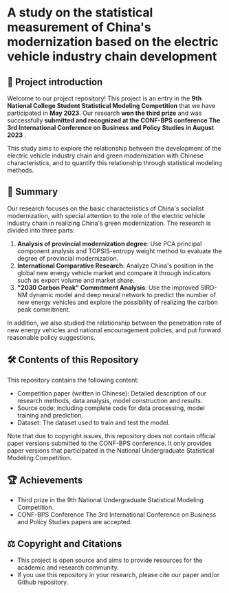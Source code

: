 # A study on the statistical measurement of China's modernization based on the electric vehicle industry chain development

## 🌟 Project introduction

Welcome to our project repository! This project is an entry in the **9th National College Student Statistical Modeling Competition** that we have participated in **May 2023**. Our research **won the third prize** and was successfully **submitted and recognized at the CONF-BPS conference The 3rd International Conference on Business and Policy Studies in August 2023** .

This study aims to explore the relationship between the development of the electric vehicle industry chain and green modernization with Chinese characteristics, and to quantify this relationship through statistical modeling methods.

## 📜 Summary

Our research focuses on the basic characteristics of China's socialist modernization, with special attention to the role of the electric vehicle industry chain in realizing China's green modernization. The research is divided into three parts:

1. **Analysis of provincial modernization degree**: Use PCA principal component analysis and TOPSIS-entropy weight method to evaluate the degree of provincial modernization.
2. **International Comparative Research**: Analyze China's position in the global new energy vehicle market and compare it through indicators such as export volume and market share.
3. **"2030 Carbon Peak" Commitment Analysis**: Use the improved SIRD-NM dynamic model and deep neural network to predict the number of new energy vehicles and explore the possibility of realizing the carbon peak commitment.

In addition, we also studied the relationship between the penetration rate of new energy vehicles and national encouragement policies, and put forward reasonable policy suggestions.

## 🛠️ Contents of this Repository

This repository contains the following content:

- Competition paper (written in Chinese): Detailed description of our research methods, data analysis, model construction and results.
- Source code: including complete code for data processing, model training and prediction.
- Dataset: The dataset used to train and test the model.

Note that due to copyright issues, this repository does not contain official paper versions submitted to the CONF-BPS conference. It only provides paper versions that participated in the National Undergraduate Statistical Modeling Competition.

## 🏆 Achievements

- Third prize in the 9th National Undergraduate Statistical Modeling Competition.
- CONF-BPS Conference The 3rd International Conference on Business and Policy Studies papers are accepted.

## ⚖️ Copyright and Citations

- This project is open source and aims to provide resources for the academic and research community.
- If you use this repository in your research, please cite our paper and/or Github repository.
